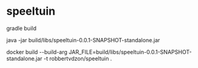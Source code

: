 # speeltuin


gradle build

java -jar build/libs/speeltuin-0.0.1-SNAPSHOT-standalone.jar

docker build --build-arg JAR_FILE=build/libs/speeltuin-0.0.1-SNAPSHOT-standalone.jar -t robbertvdzon/speeltuin .